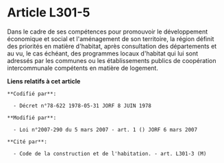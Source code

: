 # Article L301-5

Dans le cadre de ses compétences pour promouvoir le développement économique et social et l'aménagement de son territoire, la
région définit des priorités en matière d'habitat, après consultation des départements et au vu, le cas échéant, des
programmes locaux d'habitat qui lui sont adressés par les communes ou les établissements publics de coopération
intercommunale compétents en matière de logement.

**Liens relatifs à cet article**

	**Codifié par**:

	  - Décret n°78-622 1978-05-31 JORF 8 JUIN 1978

	**Modifié par**:

	  - Loi n°2007-290 du 5 mars 2007 - art. 1 () JORF 6 mars 2007

	**Cité par**:

	  - Code de la construction et de l'habitation. - art. L301-3 (M)
